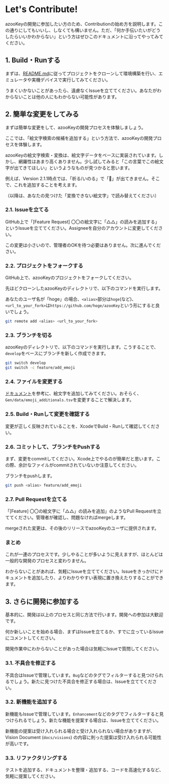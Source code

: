 # Let's Contribute!

azooKeyの開発に参加したい方のため、Contributionの始め方を説明します。この通りにしてもいいし、しなくても構いません。ただ、「何か手伝いたいがどうしたらいいかわからない」という方はぜひこのドキュメントに沿ってやってみてください。

## 1. Build・Runする

まずは、[README.md](../README.md)に従ってプロジェクトをクローンして環境構築を行い、エミュレータや実機デバイスで実行してみてください。

うまくいかないことがあったら、遠慮なくIssueを立ててください。あなたがわからないことは他の人にもわからない可能性があります。

## 2. 簡単な変更をしてみる

まずは簡単な変更をして、azooKeyの開発プロセスを体験しましょう。

ここでは、「絵文字検索の候補を追加する」という方法で、azooKeyの開発プロセスを体験します。

azooKeyの絵文字検索・変換は、絵文字データをベースに実装されています。しかし、網羅性はあまり高くありません。少し試してみると「この言葉でこの絵文字が出てきてほしい」というようなものが見つかると思います。

例えば、Version 2.1.1時点では、「祈る/いのる」で「🙏」が出てきません。そこで、これを追加することを考えます。

（以降は、あなたの見つけた「変換できない絵文字」で読み替えてください）

### 2.1. Issueを立てる

GitHub上で「[Feature Request] 〇〇の絵文字に「△△」の読みを追加する」というIssueを立ててください。Assigneeを自分のアカウントに変更してください。

この変更は小さいので、管理者のOKを待つ必要はありません。次に進んでください。

### 2.2. プロジェクトをフォークする

GitHub上で、azooKeyのプロジェクトをフォークしてください。

先ほどクローンしたazooKeyのディレクトリで、以下のコマンドを実行します。

あなたのユーザ名が「hoge」の場合、`<alias>`部分は`hoge`(など)、`<url_to_your_fork>`は`https://github.com/hoge/azooKey`という形にすると良いでしょう。

```bash
git remote add <alias> <url_to_your_fork>
```

### 2.3. ブランチを切る

azooKeyのディレクトリで、以下のコマンドを実行します。こうすることで、`develop`をベースにブランチを新しく作成できます。

```bash
git switch develop
git switch -c feature/add_emoji
```

### 2.4. ファイルを変更する

[ドキュメント](./policies/emoji_and_kaomoji.md)を参考に、絵文字を追加してみてください。おそらく、`Gen/data/emoji_additionals.tsv`を変更することで解決します。

### 2.5. Build・Runして変更を確認する

変更が正しく反映されていることを、XcodeでBuild・Runして確認してください。

### 2.6. コミットして、ブランチをPushする

まず、変更をcommitしてください。Xcode上でやるのが簡単だと思います。この際、余計なファイルがcommitされていないか注意してください。

ブランチをpushします。

```bash
git push <alias> feature/add_emoji
```

### 2.7. Pull Requestを立てる

「[Feature] 〇〇の絵文字に「△△」の読みを追加」のようなPull Requestを立ててください。管理者が確認し、問題なければmergeします。

mergeされた変更は、その後のリリースでazooKeyのユーザに提供されます。

### まとめ

これが一連のプロセスです。少しやることが多いように見えますが、ほとんどは一般的な開発のプロセスと変わりません。

わからないことがあれば、気軽にIssueを立ててください。Issueをきっかけにドキュメントを追加したり、よりわかりやすい表現に置き換えたりすることができます。

## 3. さらに開発に参加する

基本的に、開発は以上のプロセスと同じ方法で行います。開発への参加は大歓迎です。

何か新しいことを始める場合、まずはIssueを立てるか、すでに立っているIssueにコメントしてください。

開発作業中にわからないことがあった場合は気軽にIssueで質問してください。

### 3.1. 不具合を修正する

不具合はIssueで管理しています。`Bug`などのタグでフィルターすると見つけられるでしょう。新たに見つけた不具合を修正する場合は、Issueを立ててください。

### 3.2. 新機能を追加する

新機能もIssueで管理しています。`Enhancement`などのタグでフィルターすると見つけられるでしょう。新たな機能を提案する場合は、Issueを立ててください。

新機能の提案は受け入れられる場合と受け入れられない場合がありますが、Vision Document (`docs/visions`) の内容に則った提案は受け入れられる可能性が高いです。

### 3.3. リファクタリングする

テストを追加する、ドキュメントを整理・追加する、コードを高速化するなど、気軽に提案してください。

